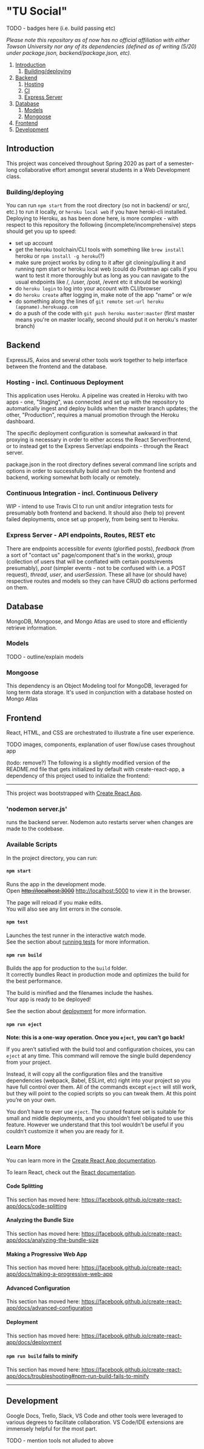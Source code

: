 # "TU Social"

TODO - badges here (i.e. build passing etc)

_Please note this repository as of now has no official affiliation with either Towson University nor any of its dependencies (defined as of writing (5/20) under package.json, backend/package.json, etc)._

1. [Introduction](#introduction)
   1. [Building/deploying](#buildingdeploying)
2. [Backend](#nodemon-serverjs)
   1. [Hosting](#hosting---incl-continuous-deployment)
   2. [CI](#continuous-integration---incl-continuous-delivery)
   3. [Express Server](#express-server)
3. [Database](#database)
   1. [Models](#models)
   2. [Mongoose](#mongoose)
4. [Frontend](#frontend)
5. [Development](#development)

## Introduction

This project was conceived throughout Spring 2020 as part of a semester-long collaborative effort amongst several students in a Web Development class.

### Building/deploying

You can run `npm start` from the root directory (so not in backend/ or src/, etc.) to run it locally, or `heroku local web` if you have heroki-cli installed. Deploying to Heroku, as has been done here, is more complex - with respect to this repository the following (incomplete/incomprehensive) steps should get you up to speed:

- set up account
- get the heroku toolchain/CLI tools with something like `brew install` heroku or `npm install -g heroku`(?)
- make sure project works by cding to it after git cloning/pulling it and running npm start or heroku local web (could do Postman api calls if you want to test it more thoroughly but as long as you can navigate to the usual endpoints like /, /user, /post, /event etc it should be working)
- do `heroku login` to log into your account with CLI/browser
- do `heroku create` after logging in, make note of the app "name" or w/e
- do something along the lines of `git remote set-url heroku (appname).herokuapp.com`
- do a push of the code with `git push heroku master:master` (first master means you're on master locally, second should put it on heroku's master branch)

## Backend

ExpressJS, Axios and several other tools work together to help interface between the frontend and the database.

### Hosting - incl. Continuous Deployment

This application uses Heroku. A pipeline was created in Heroku with two apps - one, "Staging", was connected and set up with the repository to automatically ingest and deploy builds when the master branch updates; the other, "Production", requires a manual promotion through the Heroku dashboard.

The specific deployment configuration is somewhat awkward in that proxying is necessary in order to either access the React Server/frontend, or to instead get to the Express Server/api endpoints - through the React server.

package.json in the root directory defines several command line scripts and options in order to successfully build and run both the frontend and backend, working somewhat both locally or remotely.

### Continuous Integration - incl. Continuous Delivery

WIP - intend to use Travis CI to run unit and/or integration tests for presumably both frontend and backend. It should also (help to) prevent failed deployments, once set up properly, from being sent to Heroku.

### Express Server - API endpoints, Routes, REST etc

There are endpoints accessible for _events_ (glorified posts), _feedback_ (from a sort of "contact us" page/component that's in the works), _group_ (collection of users that will be conflated with certain posts/events presumably), _post_ (simpler events - not to be confused with i.e. a POST request), _thread_, _user_, and _userSession_. These all have (or should have) respective routes and models so they can have CRUD db actions performed on them.

## Database

MongoDB, Mongoose, and Mongo Atlas are used to store and efficiently retrieve information.

### Models

TODO - outline/explain models

### Mongoose

This dependency is an Object Modeling tool for MongoDB, leveraged for long term data storage. It's used in conjunction with a database hosted on Mongo Atlas

## Frontend

React, HTML, and CSS are orchestrated to illustrate a fine user experience.

TODO images, components, explanation of user flow/use cases throughout app

(todo: remove?) The following is a slightly modified version of the README.md file that gets initialized by default with create-react-app, a dependency of this project used to initialize the frontend:

---

This project was bootstrapped with [Create React App](https://github.com/facebook/create-react-app).

### 'nodemon server.js'

runs the backend server. Nodemon auto restarts server when changes are made to the codebase.

### Available Scripts

In the project directory, you can run:

#### `npm start`

Runs the app in the development mode.<br />
Open ~~<http://localhost:3000>~~ [http://localhost:5000](http://localhost:5000) to view it in the browser.

The page will reload if you make edits.<br />
You will also see any lint errors in the console.

#### `npm test`

Launches the test runner in the interactive watch mode.<br />
See the section about [running tests](https://facebook.github.io/create-react-app/docs/running-tests) for more information.

#### `npm run build`

Builds the app for production to the `build` folder.<br />
It correctly bundles React in production mode and optimizes the build for the best performance.

The build is minified and the filenames include the hashes.<br />
Your app is ready to be deployed!

See the section about [deployment](https://facebook.github.io/create-react-app/docs/deployment) for more information.

#### `npm run eject`

**Note: this is a one-way operation. Once you `eject`, you can’t go back!**

If you aren’t satisfied with the build tool and configuration choices, you can `eject` at any time. This command will remove the single build dependency from your project.

Instead, it will copy all the configuration files and the transitive dependencies (webpack, Babel, ESLint, etc) right into your project so you have full control over them. All of the commands except `eject` will still work, but they will point to the copied scripts so you can tweak them. At this point you’re on your own.

You don’t have to ever use `eject`. The curated feature set is suitable for small and middle deployments, and you shouldn’t feel obligated to use this feature. However we understand that this tool wouldn’t be useful if you couldn’t customize it when you are ready for it.

### Learn More

You can learn more in the [Create React App documentation](https://facebook.github.io/create-react-app/docs/getting-started).

To learn React, check out the [React documentation](https://reactjs.org/).

#### Code Splitting

This section has moved here: <https://facebook.github.io/create-react-app/docs/code-splitting>

#### Analyzing the Bundle Size

This section has moved here: <https://facebook.github.io/create-react-app/docs/analyzing-the-bundle-size>

#### Making a Progressive Web App

This section has moved here: <https://facebook.github.io/create-react-app/docs/making-a-progressive-web-app>

#### Advanced Configuration

This section has moved here: <https://facebook.github.io/create-react-app/docs/advanced-configuration>

#### Deployment

This section has moved here: <https://facebook.github.io/create-react-app/docs/deployment>

#### `npm run build` fails to minify

This section has moved here: <https://facebook.github.io/create-react-app/docs/troubleshooting#npm-run-build-fails-to-minify>

---

## Development

Google Docs, Trello, Slack, VS Code and other tools were leveraged to various degrees to facilitate collaboration. VS Code/IDE extensions are immensely helpful for the most part.

TODO - mention tools not alluded to above
